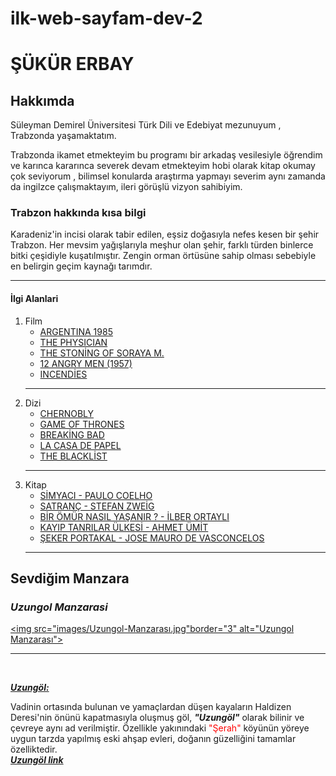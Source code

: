 # ilk-web-sayfam-dev-2
<h1>ŞÜKÜR ERBAY</h1>
    <!--Başlık ekledik-->
<h2>Hakkımda</h2>
<p>Süleyman Demirel Üniversitesi Türk Dili ve Edebiyat mezunuyum , Trabzonda yaşamaktatım.</p>
    <!--Hakkımdaki açıklamalara kısa giriş yaptım-->
<p>Trabzonda ikamet etmekteyim bu programı bir arkadaş vesilesiyle öğrendim ve karınca kararınca severek devam etmekteyim hobi olarak kitap okumay çok seviyorum , bilimsel konularda araştırma yapmayı severim  aynı zamanda da ingilzce çalışmaktayım, ileri görüşlü vizyon sahibiyim.</p>
    <!-- hakkımdaki açıklamaları biraz daha detaylandırdık -->
<h3> Trabzon hakkında kısa bilgi</h3>
<p!>Karadeniz'in incisi olarak tabir edilen, eşsiz doğasıyla nefes kesen bir şehir Trabzon. Her mevsim yağışlarıyla meşhur olan şehir, farklı türden binlerce bitki çeşidiyle kuşatılmıştır. Zengin orman örtüsüne sahip olması sebebiyle en belirgin geçim kaynağı tarımdır.</p>
    <!--Trabzon hakkında kısa bilgi verdik -->
<hr> <!-- yatay çizgi ekledik -->
<div>
    <h4>İlgi Alanlari</h4> <!-- başlık ekledik -->
    <ol>
        <li>Film
            <ul>
                <li><a href="https://filmmakinesi1.com/film/argentina-1985-izle-2022/" target="_blank">ARGENTINA 1985</a></li>
                <li><a href="https://hdfilmizle.org/ibni-sina-hekim/" target="_blank">THE PHYSICIAN</a></li>
                <li><a href="https://720pizle5.com/izle/altyazi/the-stoning-of-soraya-m.html" target="_blank">THE STONİNG OF SORAYA M.</a></li>
                <li><a href="https://www.dizigom1.com/hd-film-izle/12-angry-men-hd1/" target="_blank">12 ANGRY MEN (1957)</a></li>
                <li><a href="https://www.filmmodu10.com/incendies-altyazili-fhd-film-izle" target="_blank">INCENDİES</a></li>
            </ul> <!-- fil adı ve web adreslerini ekledik -->
        </li>
            <hr> <!-- yatay çizgi ekledik -->
        <li>Dizi
            <ul>
                <li><a href="https://www.dizibox.tv/diziler/chernobyl/" target="_blank">CHERNOBLY</a></li>
                <li><a href="https://dizimax1.com/diziler/game-of-thrones-izle" target="_blank">GAME OF THRONES</a></li>
                <li><a href="https://www.diziyou.co/breaking-bad28/" target="_blank">BREAKİNG BAD</a></li>
                <li><a href="https://www.diziyou.co/la-casa-de-papel/" target="_blank">LA CASA DE PAPEL</a></li>
                <li><a href="https://yabancidizi.co/dizi/the-blacklist-izle-3" target="_blank">THE BLACKLİST</a></li>
            </ul> <!-- dizi adı ve web adreslerini ekledik -->
        </li>
            <hr> <!-- yatay çizgi ekledik -->
        <li>Kitap
            <ul>
                <li><a href="https://www.storytel.com/tr/tr/books/simyac%C4%B1-997137" target="_blank">SİMYACI - PAULO COELHO</a></li>
                <li><a href="https://www.storytel.com/tr/tr/books/satran%C3%A7-1169711" target="_blank">SATRANÇ - STEFAN ZWEİG</a></li>
                <li><a href="https://www.storytel.com/tr/tr/books/bir-%C3%B6m%C3%BCr-nas%C4%B1l-ya%C5%9Fan%C4%B1r-500409" target="_blank">BİR ÖMÜR NASIL YAŞANIR ? - İLBER ORTAYLI</a></li>
                <li><a href="https://www.storytel.com/tr/tr/books/kay%C4%B1p-tanr%C4%B1lar-%C3%BClkesi-1385115" target="_blank">KAYIP TANRILAR ÜLKESİ - AHMET ÜMİT</a></li>
                <li><a href="https://www.storytel.com/tr/tr/books/%C5%9Feker-portakal%C4%B1-1024401" target="_blank">ŞEKER PORTAKAL - JOSE MAURO DE VASCONCELOS</a></li>
            </ul> <!-- kitap adı ve web adreslerini ekledik -->
        </li>
            <hr> <!-- yatay çizgi ekledik -->
    </ol>
</div>
<h2>Sevdiğim Manzara</h2> <!-- başlık ekledik -->
<h3><strong><em>Uzungol Manzarasi</em></strong></h3> <!-- başlık eklendi -->

<a href="https://tr.pinterest.com/pin/436638126358122057/" target="_blank">  <!-- resim üzerinden web sayfasındaki resme yeni bir sayfa açarak gittik -->
    <img src="images/Uzungol-Manzarası.jpg"border="3" alt="Uzungol Manzarası"> <!-- bilgisayara kayıtlı fotograf eklendi -->
    <hr>
    <br> <!-- bir alt satıra indik -->
<p>
   <p><strong><em>Uzungöl:</em></strong></a></p>
   Vadinin ortasında bulunan ve yamaçlardan düşen kayaların Haldizen Deresi'nin önünü kapatmasıyla oluşmuş göl, <strong><em>"Uzungöl"</em></strong> olarak bilinir ve çevreye aynı ad verilmiştir. Özellikle yakınındaki <span style="color:red">"Şerah"</span> köyünün yöreye uygun tarzda yapılmış eski ahşap evleri, doğanın güzelliğini tamamlar özelliktedir.
   <a href="https://tvk.csb.gov.tr/uzungol-i-401"target="_blank">
    <!-- uzungöl sayfasına gitmek için link koyduk -->
    <br> <strong><em>Uzungöl link</em></strong> <!-- bir alt satıra indik -->
</p>
 <!-- paragraf eklendi -->
